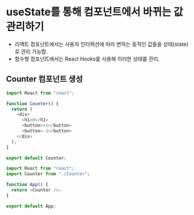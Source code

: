 # useState를 통해 컴포넌트에서 바뀌는 값 관리하기

- 리액트 컴포넌트에서는 사용자 인터렉션에 따라 변하는 동적인 값들을 상태(state)로 관리 가능함.
- 함수형 컴포넌트에서는 React Hooks를 사용해 이러한 상태를 관리.

## Counter 컴포넌트 생성

```js
import React from "react";

function Counter() {
  return (
    <div>
      <h1>0</h1>
      <button>+1</button>
      <button>-1</button>
    </div>
  );
}

export default Counter;
```

```js
import React from "react";
import Counter from "./Counter";

function App() {
  return <Counter />;
}

export default App;
```
